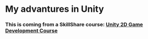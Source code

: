 # My advantures in Unity

### This is coming from a SkillShare course: [Unity 2D Game Development Course](https://www.skillshare.com/classes/Unity-2D-Game-Development-Course/1490867236)
